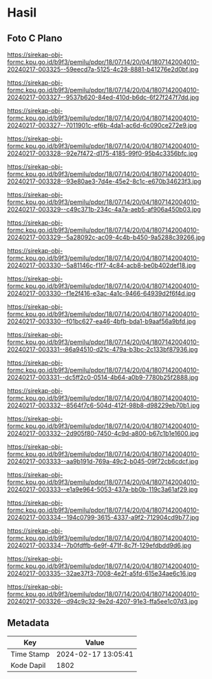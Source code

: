 # Hasil

## Foto C Plano

https://sirekap-obj-formc.kpu.go.id/b9f3/pemilu/pdpr/18/07/14/20/04/1807142004010-20240217-003325--59eecd7a-5125-4c28-8881-b41276e2d0bf.jpg

https://sirekap-obj-formc.kpu.go.id/b9f3/pemilu/pdpr/18/07/14/20/04/1807142004010-20240217-003327--9537b620-84ed-410d-b6dc-6f27f247f7dd.jpg

https://sirekap-obj-formc.kpu.go.id/b9f3/pemilu/pdpr/18/07/14/20/04/1807142004010-20240217-003327--7011901c-ef6b-4da1-ac6d-6c090ce272e9.jpg

https://sirekap-obj-formc.kpu.go.id/b9f3/pemilu/pdpr/18/07/14/20/04/1807142004010-20240217-003328--92e7f472-d175-4185-99f0-95b4c3356bfc.jpg

https://sirekap-obj-formc.kpu.go.id/b9f3/pemilu/pdpr/18/07/14/20/04/1807142004010-20240217-003328--93e80ae3-7d4e-45e2-8c1c-e670b34623f3.jpg

https://sirekap-obj-formc.kpu.go.id/b9f3/pemilu/pdpr/18/07/14/20/04/1807142004010-20240217-003329--c49c371b-234c-4a7a-aeb5-af906a450b03.jpg

https://sirekap-obj-formc.kpu.go.id/b9f3/pemilu/pdpr/18/07/14/20/04/1807142004010-20240217-003329--5a28092c-ac09-4c4b-b450-9a5288c39266.jpg

https://sirekap-obj-formc.kpu.go.id/b9f3/pemilu/pdpr/18/07/14/20/04/1807142004010-20240217-003330--5a81146c-f1f7-4c84-acb8-be0b402def18.jpg

https://sirekap-obj-formc.kpu.go.id/b9f3/pemilu/pdpr/18/07/14/20/04/1807142004010-20240217-003330--f1e2f416-e3ac-4a1c-9466-64939d2f6f4d.jpg

https://sirekap-obj-formc.kpu.go.id/b9f3/pemilu/pdpr/18/07/14/20/04/1807142004010-20240217-003330--f01bc627-ea46-4bfb-bda1-b9aaf56a9bfd.jpg

https://sirekap-obj-formc.kpu.go.id/b9f3/pemilu/pdpr/18/07/14/20/04/1807142004010-20240217-003331--86a94510-d21c-479a-b3bc-2c133bf87936.jpg

https://sirekap-obj-formc.kpu.go.id/b9f3/pemilu/pdpr/18/07/14/20/04/1807142004010-20240217-003331--dc5ff2c0-0514-4b64-a0b9-7780b25f2888.jpg

https://sirekap-obj-formc.kpu.go.id/b9f3/pemilu/pdpr/18/07/14/20/04/1807142004010-20240217-003332--8564f7c6-504d-412f-98b8-d98229eb70b1.jpg

https://sirekap-obj-formc.kpu.go.id/b9f3/pemilu/pdpr/18/07/14/20/04/1807142004010-20240217-003332--2d905f80-7450-4c9d-a800-b67c1b1e1600.jpg

https://sirekap-obj-formc.kpu.go.id/b9f3/pemilu/pdpr/18/07/14/20/04/1807142004010-20240217-003333--aa9b191d-769a-49c2-b045-09f72cb6cdcf.jpg

https://sirekap-obj-formc.kpu.go.id/b9f3/pemilu/pdpr/18/07/14/20/04/1807142004010-20240217-003333--e1a9e964-5053-437a-bb0b-119c3a61af29.jpg

https://sirekap-obj-formc.kpu.go.id/b9f3/pemilu/pdpr/18/07/14/20/04/1807142004010-20240217-003334--194c0799-3615-4337-a9f2-712904cd9b77.jpg

https://sirekap-obj-formc.kpu.go.id/b9f3/pemilu/pdpr/18/07/14/20/04/1807142004010-20240217-003334--7b0fdffb-6e9f-471f-8c7f-129efdbdd9d6.jpg

https://sirekap-obj-formc.kpu.go.id/b9f3/pemilu/pdpr/18/07/14/20/04/1807142004010-20240217-003335--32ae37f3-7008-4e2f-a5fd-615e34ae6c16.jpg

https://sirekap-obj-formc.kpu.go.id/b9f3/pemilu/pdpr/18/07/14/20/04/1807142004010-20240217-003326--d94c9c32-9e2d-4207-91e3-ffa5ee1c07d3.jpg


## Metadata

| Key        | Value               |
| ---------- | ------------------- |
| Time Stamp | 2024-02-17 13:05:41 |
| Kode Dapil | 1802                |



